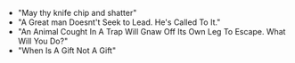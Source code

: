 - "May thy knife chip and shatter"
- "A Great man Doesnt't Seek to Lead. He's Called To It."
- "An Animal Cought In A Trap Will Gnaw Off Its Own Leg To Escape. What Will You Do?"
- "When Is A Gift Not A Gift"
